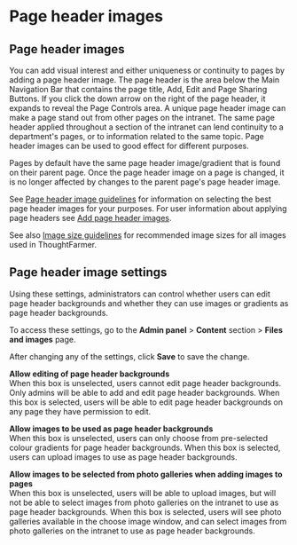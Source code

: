# Page header images

## Page header images

You can add visual interest and either uniqueness or continuity to pages by adding a page header image. The page header is the area below the Main Navigation Bar that contains the page title, Add, Edit and Page Sharing Buttons. If you click the down arrow on the right of the page header, it expands to reveal the Page Controls area. A unique page header image can make a page stand out from other pages on the intranet. The same page header applied throughout a section of the intranet can lend continuity to a department's pages, or to information related to the same topic. Page header images can be used to good effect for different purposes.  
  
Pages by default have the same page header image/gradient that is found on their parent page. Once the page header image on a page is changed, it is no longer affected by changes to the parent page's page header image.  
  
See [Page header image guidelines](page-header-image-guidlines.md) for information on selecting the best page header images for your purposes. For user information about applying page headers see [Add page header images](../../../../../using-thoughtfarmer/edit-page-contents/add-page-header-images.md).  
  
See also [Image size guidelines](../image-size-guidlines.md) for recommended image sizes for all images used in ThoughtFarmer.

## Page header image settings

Using these settings, administrators can control whether users can edit page header backgrounds and whether they can use images or gradients as page header backgrounds.  
  
To access these settings, go to the **Admin panel** &gt; **Content** section &gt; **Files and images** page.  
  
After changing any of the settings, click **Save** to save the change.  
  
**Allow editing of page header backgrounds**  
When this box is unselected, users cannot edit page header backgrounds. Only admins will be able to add and edit page header backgrounds. When this box is selected, users will be able to edit page header backgrounds on any page they have permission to edit.  
  
**Allow images to be used as page header backgrounds**  
When this box is unselected, users can only choose from pre-selected colour gradients for page header backgrounds. When this box is selected, users can upload images to use as page header backgrounds.  
  
**Allow images to be selected from photo galleries when adding images to pages**  
When this box is unselected, users will be able to upload images, but will not be able to select images from photo galleries on the intranet to use as page header backgrounds. When this box is selected, users will see photo galleries available in the choose image window, and can select images from photo galleries on the intranet to use as page header backgrounds.

